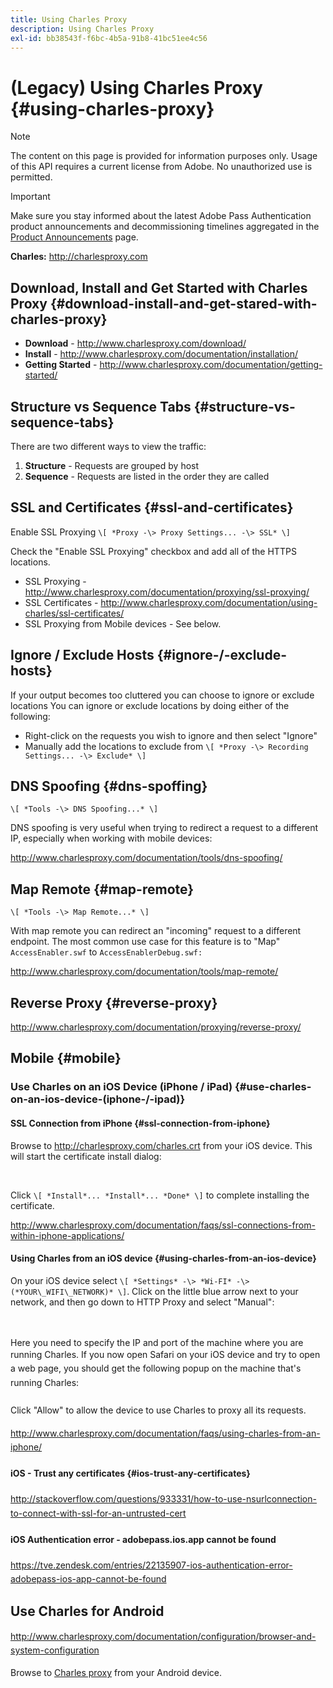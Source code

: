 ```yaml
---
title: Using Charles Proxy
description: Using Charles Proxy
exl-id: bb38543f-f6bc-4b5a-91b8-41bc51ee4c56
---
```

# (Legacy) Using Charles Proxy {#using-charles-proxy}

>[!NOTE]
>
>The content on this page is provided for information purposes only. Usage of this API requires a current license from Adobe. No unauthorized use is permitted.

>[!IMPORTANT]
>
> Make sure you stay informed about the latest Adobe Pass Authentication product announcements and decommissioning timelines aggregated in the [Product Announcements](/help/authentication/product-announcements.md) page.

**Charles:** <http://charlesproxy.com>

 
## Download, Install and Get Started with Charles Proxy {#download-install-and-get-stared-with-charles-proxy}

- **Download** - <http://www.charlesproxy.com/download/>
- **Install** - <http://www.charlesproxy.com/documentation/installation/>
- **Getting Started** - <http://www.charlesproxy.com/documentation/getting-started/>

 
## Structure vs Sequence Tabs {#structure-vs-sequence-tabs}

There are two different ways to view the traffic:

1.  **Structure** - Requests are grouped by host
1.  **Sequence** - Requests are listed in the order they are called


## SSL and Certificates {#ssl-and-certificates}

Enable SSL Proxying `\[ *Proxy -\> Proxy Settings... -\> SSL* \]`

Check the "Enable SSL Proxying" checkbox and add all of the HTTPS locations.

<!-- NOTE TO WRITER - THESE IMAGES LINKS ARE BROKEN
![](https://dzf8vqv24eqhg.cloudfront.net/userfiles/258/326/ckfinder/images/ProxySettings.PNG) ![](https://dzf8vqv24eqhg.cloudfront.net/userfiles/258/326/ckfinder/images/SSLSettings.PNG) ![](https://dzf8vqv24eqhg.cloudfront.net/userfiles/258/326/ckfinder/images/AddHttpsLocations.PNG)
-->

- SSL Proxying - <http://www.charlesproxy.com/documentation/proxying/ssl-proxying/>
- SSL Certificates - <http://www.charlesproxy.com/documentation/using-charles/ssl-certificates/> 
- SSL Proxying from Mobile devices - See below.

 
## Ignore / Exclude Hosts {#ignore-/-exclude-hosts}

If your output becomes too cluttered you can choose to ignore or exclude locations You can ignore or exclude locations by doing either of the following:

- Right-click on the requests you wish to ignore and then select "Ignore"
- Manually add the locations to exclude from `\[ *Proxy -\> Recording Settings... -\> Exclude* \]`

 
## DNS Spoofing {#dns-spoffing}

`\[ *Tools -\> DNS Spoofing...* \]`

 

DNS spoofing is very useful when trying to redirect a request to a different IP, especially when working with mobile devices:

<!-- NOTE TO WRITER - THESE IMAGES LINKS ARE BROKEN
![](https://dzf8vqv24eqhg.cloudfront.net/userfiles/258/326/ckfinder/images/DNSSpoofing.PNG)
-->

<http://www.charlesproxy.com/documentation/tools/dns-spoofing/>

 
## Map Remote {#map-remote}

`\[ *Tools -\> Map Remote...* \]`

 

With map remote you can redirect an "incoming" request to a different endpoint. The most common use case for this feature is to "Map" `AccessEnabler.swf` to `AccessEnablerDebug.swf:`

<!-- NOTE TO WRITER - THESE IMAGES LINKS ARE BROKEN
![](https://dzf8vqv24eqhg.cloudfront.net/userfiles/258/326/ckfinder/images/MapRemote.PNG) ![](https://dzf8vqv24eqhg.cloudfront.net/userfiles/258/326/ckfinder/images/MapRemoteAdd.PNG)
-->

<http://www.charlesproxy.com/documentation/tools/map-remote/>

 

## Reverse Proxy {#reverse-proxy}

<http://www.charlesproxy.com/documentation/proxying/reverse-proxy/>

## Mobile {#mobile}

### Use Charles on an iOS Device (iPhone / iPad) {#use-charles-on-an-ios-device-(iphone-/-ipad)}

#### SSL Connection from iPhone {#ssl-connection-from-iphone}

Browse to <http://charlesproxy.com/charles.crt> from your iOS device.  This will start the certificate install dialog:

<!-- NOTE TO WRITER - THESE IMAGES LINKS ARE BROKEN
![](https://dzf8vqv24eqhg.cloudfront.net/userfiles/258/326/ckfinder/images/iOSDeviceSSLCertificate1\(1\).PNG)![](https://dzf8vqv24eqhg.cloudfront.net/userfiles/258/326/ckfinder/images/iOSDeviceSSLCertificate2\(1\).PNG)![](https://dzf8vqv24eqhg.cloudfront.net/userfiles/258/326/ckfinder/images/iOSDeviceSSLCertificate3.PNG)
-->

 </br>

Click `\[ *Install*... *Install*... *Done* \]` to complete installing the certificate.

<http://www.charlesproxy.com/documentation/faqs/ssl-connections-from-within-iphone-applications/>

 

#### Using Charles from an iOS device {#using-charles-from-an-ios-device}

On your iOS device select `\[ *Settings* -\> *Wi-FI* -\> (*YOUR\_WIFI\_NETWORK)* \]`. Click on the little blue arrow next to your network, and then go down to HTTP Proxy and select "Manual": 


 </br>

<!-- NOTE TO WRITER - THESE IMAGES LINKS ARE BROKEN
![](https://dzf8vqv24eqhg.cloudfront.net/userfiles/258/326/ckfinder/images/iOSDeviceManualProxy1.png)![](https://dzf8vqv24eqhg.cloudfront.net/userfiles/258/326/ckfinder/images/iOSDeviceManualProxy2.PNG)
-->

 </br>
Here you need to specify the IP and port of the machine where you are running Charles. <span style="line-height: 1.6em;">If you now open Safari on your iOS device and try to open a web page, you should get the following popup on the machine that's running Charles:
 
 </br>

<!-- NOTE TO WRITER - THESE IMAGES LINKS ARE BROKEN
![](https://dzf8vqv24eqhg.cloudfront.net/userfiles/258/326/ckfinder/images/iOSDeviceManualProxy3.PNG)
-->

</br>
Click "Allow" to allow the device to use Charles to proxy all its
requests.

<http://www.charlesproxy.com/documentation/faqs/using-charles-from-an-iphone/>


#### iOS - Trust any certificates {#ios-trust-any-certificates}

<http://stackoverflow.com/questions/933331/how-to-use-nsurlconnection-to-connect-with-ssl-for-an-untrusted-cert>

#### iOS Authentication error - adobepass.ios.app cannot be found

<https://tve.zendesk.com/entries/22135907-ios-authentication-error-adobepass-ios-app-cannot-be-found>


## Use Charles for Android

<http://www.charlesproxy.com/documentation/configuration/browser-and-system-configuration>

  
Browse to [Charles proxy](http://charlesproxy.com/charles.crt) from your Android device.
